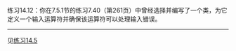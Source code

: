 练习14.12：你在7.5.1节的练习7.40（第261页）中曾经选择并编写了一个类，为它定义一个输入运算符并确保该运算符可以处理输入错误。

---

见[练习14.5](./Exercise_14_05_1.cpp)
